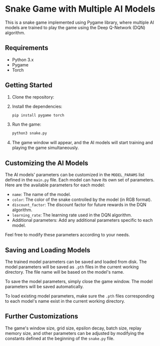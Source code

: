 # Snake Game with Multiple AI Models

This is a snake game implemented using Pygame library, where multiple AI models are trained to play the game using the Deep Q-Network (DQN) algorithm.

## Requirements

- Python 3.x
- Pygame
- Torch

## Getting Started

1. Clone the repository:

2. Install the dependencies:

   ```bash
   pip install pygame torch
   ```

3. Run the game:

   ```bash
   python3 snake.py
   ```

4. The game window will appear, and the AI models will start training and playing the game simultaneously.

## Customizing the AI Models

The AI models' parameters can be customized in the `MODEL_PARAMS` list defined in the `main.py` file. Each model can have its own set of parameters. Here are the available parameters for each model:

- `name`: The name of the model.
- `color`: The color of the snake controlled by the model (in RGB format).
- `discount_factor`: The discount factor for future rewards in the DQN algorithm.
- `learning_rate`: The learning rate used in the DQN algorithm.
- Additional parameters: Add any additional parameters specific to each model.

Feel free to modify these parameters according to your needs.

## Saving and Loading Models

The trained model parameters can be saved and loaded from disk. The model parameters will be saved as `.pth` files in the current working directory. The file name will be based on the model's name.

To save the model parameters, simply close the game window. The model parameters will be saved automatically.

To load existing model parameters, make sure the `.pth` files corresponding to each model's name exist in the current working directory.

## Further Customizations

The game's window size, grid size, epsilon decay, batch size, replay memory size, and other parameters can be adjusted by modifying the constants defined at the beginning of the `snake.py` file.
